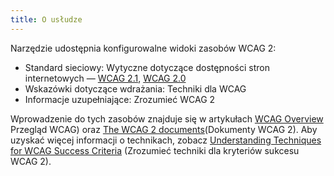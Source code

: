 ```yaml
---
title: O usłudze
---
```

Narzędzie udostępnia konfigurowalne widoki zasobów WCAG 2:

-   Standard sieciowy: Wytyczne dotyczące dostępności stron internetowych — [WCAG 2.1](https://www.w3.org/TR/WCAG21/), [WCAG 2.0](https://www.w3.org/TR/WCAG20/)
-   Wskazówki dotyczące wdrażania: Techniki dla WCAG
-   Informacje uzupełniające: Zrozumieć WCAG 2

Wprowadzenie  do tych zasobów znajduje się w artykułach [WCAG Overview](https://www.w3.org/WAI/standards-guidelines/wcag/) Przegląd WCAG) oraz [The WCAG 2 documents](https://www.w3.org/WAI/standards-guidelines/wcag/docs/)(Dokumenty WCAG 2). Aby uzyskać więcej informacji o technikach, zobacz [Understanding Techniques for WCAG Success Criteria](https://www.w3.org/WAI/WCAG21/Understanding/understanding-techniques.html#understanding-techniques) (Zrozumieć techniki dla kryteriów sukcesu WCAG 2).
